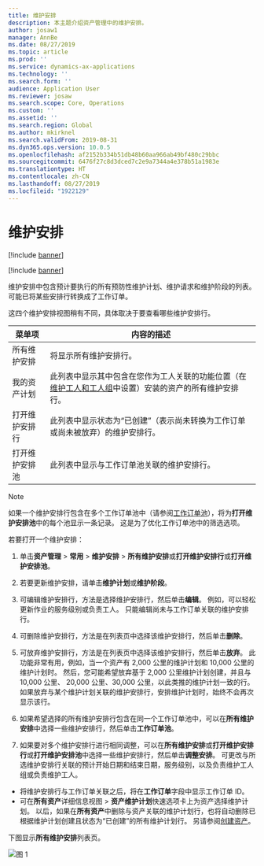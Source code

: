 ```yaml
---
title: 维护安排
description: 本主题介绍资产管理中的维护安排。
author: josaw1
manager: AnnBe
ms.date: 08/27/2019
ms.topic: article
ms.prod: ''
ms.service: dynamics-ax-applications
ms.technology: ''
ms.search.form: ''
audience: Application User
ms.reviewer: josaw
ms.search.scope: Core, Operations
ms.custom: ''
ms.assetid: ''
ms.search.region: Global
ms.author: mkirknel
ms.search.validFrom: 2019-08-31
ms.dyn365.ops.version: 10.0.5
ms.openlocfilehash: af2152b334b51db48b60aa966ab49bf480c29bbc
ms.sourcegitcommit: 6476f27c8d3dced7c2e9a7344a4e378b51a1983e
ms.translationtype: HT
ms.contentlocale: zh-CN
ms.lasthandoff: 08/27/2019
ms.locfileid: "1922129"
---
```

# <a name="maintenance-schedule"></a>维护安排

[!include [banner](../../includes/banner.md)]

[!include [banner](../../includes/preview-banner.md)]

维护安排中包含预计要执行的所有预防性维护计划、维护请求和维护阶段的列表。可能已将某些安排行转换成了工作订单。

这四个维护安排视图稍有不同，具体取决于要查看哪些维护安排行。

| 菜单项                  | 内容的描述                                                                                                                                             |
|----------------------------|----------------------------------------------------------------------------------------------------------------------------------------------------------------------------------------------|
| 所有维护安排       | 将显示所有维护安排行。     |
| 我的资产计划        | 此列表中显示其中包含在您作为工人关联的功能位置（在[维护工人和工人组](../setup-for-objects/workers-and-worker-groups.md)中设置）安装的资产的所有维护安排行。 |
| 打开维护安排行 | 此列表中显示状态为“已创建”（表示尚未转换为工作订单或尚未被放弃）的维护安排行。                                            |
| 打开维护安排池 | 此列表中显示与工作订单池关联的维护安排行。                                                                                                                  |

>[!NOTE]
>如果一个维护安排行包含在多个工作订单池中（请参阅[工作订单池](../work-orders/work-order-pools.md)），将为**打开维护安排池**中的每个池显示一条记录。 这是为了优化工作订单池中的筛选选项。

若要打开一个维护安排：

1. 单击**资产管理** > **常用** > **维护安排** > **所有维护安排**或**打开维护安排行**或**打开维护安排池**。

2. 若要更新维护安排，请单击**维护计划**或**维护阶段**。 

3. 可编辑维护安排行，方法是选择维护安排行，然后单击**编辑**。 例如，可以轻松更新作业的服务级别或负责工人。 只能编辑尚未与工作订单关联的维护安排行。

4. 可删除维护安排行，方法是在列表页中选择该维护安排行，然后单击**删除**。

5. 可放弃维护安排行，方法是在列表页中选择该维护安排行，然后单击**放弃**。 此功能非常有用，例如，当一个资产有 2,000 公里的维护计划和 10,000 公里的维护计划时。 然后，您可能希望放弃基于 2,000 公里维护计划创建，并且与 10,000 公里、 20,000 公里、30,000 公里，以此类推的维护计划一致的行。 如果放弃与某个维护计划关联的维护安排行，安排维护计划时，始终不会再次显示该行。

6. 如果希望选择的所有维护安排行包含在同一个工作订单池中，可以在**所有维护安排**中选择一些维护安排行，然后单击**工作订单池**。

7. 如果要对多个维护安排行进行相同调整，可以在**所有维护安排**或**打开维护安排行**或**打开维护安排池**中选择一些维护安排行，然后单击**调整安排**。 可更改与所选维护安排行关联的预计开始日期和结束日期，服务级别，以及负责维护工人组或负责维护工人。

- 将维护安排行与工作订单关联之后，将在**工作订单**字段中显示工作订单 ID。  
- 可在**所有资产**详细信息视图 > **资产维护计划**快速选项卡上为资产选择维护计划。 以后，如果在**所有资产**中删除与资产关联的维护计划行，也将自动删除已根据维护计划创建且状态为“已创建”的所有维护计划行。 另请参阅[创建资产](../objects/create-an-object.md)。

下图显示**所有维护安排**列表页。

![图 1](media/16-preventive-maintenance.png)

